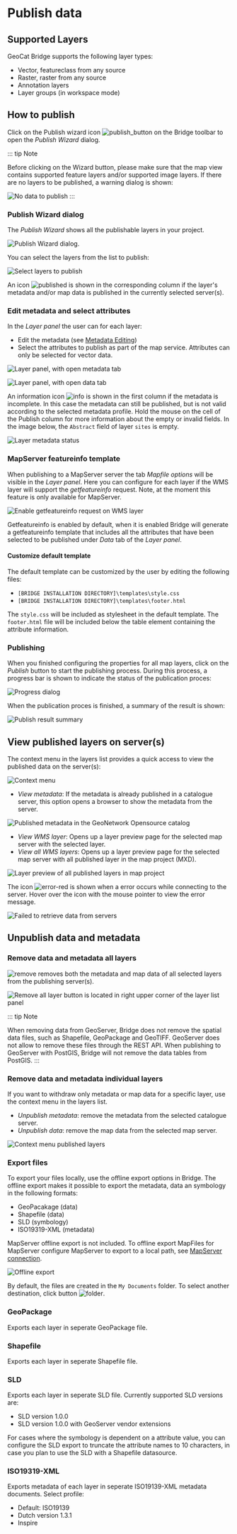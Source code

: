 # Publish data


## Supported Layers

GeoCat Bridge supports the following layer types:

-   Vector, featureclass from any source
-   Raster, raster from any source
-   Annotation layers
-   Layer groups (in workspace mode)

## How to publish

Click on the Publish wizard icon ![publish_button](./img/publish_button.png) on the
Bridge toolbar to open the *Publish Wizard* dialog.

::: tip Note

Before clicking on the Wizard button, please make sure that the map view
contains supported feature layers and/or supported image layers. If
there are no layers to be published, a warning dialog is shown:

![No data to publish](./img/publish_no_layers.png)
:::

### Publish Wizard dialog

The *Publish Wizard* shows all the publishable layers in your project.

![Publish Wizard dialog.](./img/publish_layers1.png)

You can select the layers from the list to publish:

![Select layers to publish](./img/publish_layers2.png)

An icon ![published](./img/published.png) is shown in the corresponding column
if the layer\'s metadata and/or map data is published in the currently
selected server(s).

### Edit metadata and select attributes

In the *Layer panel* the user can for each layer:

-   Edit the metadata (see
    [Metadata Editing](8_metadata_editing))
-   Select the attributes to publish as part of the map service.
    Attributes can only be selected for vector data.

![Layer panel, with open metadata tab](./img/publish_layers3.png)

![Layer panel, with open data tab](./img/publish_layers4.png)

An information icon ![info](./img/info.png) is shown in the first column if
the metadata is incomplete. In this case the metadata can still be
published, but is not valid according to the selected metadata profile.
Hold the mouse on the cell of the Publish column for more information
about the empty or invalid fields. In the image below, the
`Abstract` field of layer
`sites` is empty.

![Layer metadata status](./img/publish_layers9.png)

### MapServer featureinfo template

When publishing to a MapServer server the tab *Mapfile options* will be
visible in the *Layer panel*. Here you can configure for each layer if
the WMS layer will support the *getfeatureinfo* request.
Note, at the moment this feature is only available for MapServer.

![Enable getfeatureinfo request on WMS layer](./img/publish_layers_featureinfo.png)

Getfeatureinfo is enabled by default, when it is enabled Bridge will
generate a getfeatureinfo template that includes all the attributes that
have been selected to be published under *Data* tab of the *Layer
panel*.

#### Customize default template

The default template can be customized by the user by editing the
following files:

-   `[BRIDGE INSTALLATION DIRECTORY]\templates\style.css`
-   `[BRIDGE INSTALLATION DIRECTORY]\templates\footer.html`

The `style.css` will be included as stylesheet in the default template.
The `footer.html` file will be included below the table element
containing the attribute information.

### Publishing

When you finished configuring the properties for all map layers, click
on the *Publish* button to start the publishing process. During this
process, a progress bar is shown to indicate the status of the
publication proces:

![Progress dialog](./img/publish_layers5.png)

When the publication proces is finished, a summary of the result is
shown:

![Publish result summary](./img/publish_layers_report.png)

## View published layers on server(s)


The context menu in the layers list provides a quick access to view the
published data on the server(s):

![Context menu](./img/publish_layers_context_menu.png)

-   *View metadata*: If the metadata is already published in a catalogue
    server, this option opens a browser to show the metadata from the
    server.

![Published metadata in the GeoNetwork Opensource catalog](./img/preview_gnmetadata.png)

-   *View WMS layer*: Opens up a layer preview page for the selected map
    server with the selected layer.
-   *View all WMS layers*: Opens up a layer preview page for the
    selected map server with all published layer in the map project
    (MXD).

![Layer preview of all published layers in map project](./img/preview_layers.png)

The icon ![error-red](./img/error-red.png) is shown when a error occurs
while connecting to the server. Hover over the icon with the mouse
pointer to view the error message.

![Failed to retrieve data from servers](./img/retrievingFailed.png)

Unpublish data and metadata
---------------------------

### Remove data and metadata all layers

![remove](./img/remove.png) removes both the metadata and map data of all
selected layers from the publishing server(s).

![Remove all layer button is located in right upper corner of the layer list panel](./img/remove_all.png)

::: tip Note

When removing data from GeoServer, Bridge does not remove the spatial
data files, such as Shapefile, GeoPackage and GeoTIFF. GeoServer does
not allow to remove these files through the REST API. When publishing to
GeoServer with PostGIS, Bridge will not remove the data tables from
PostGIS.
:::

### Remove data and metadata individual layers

If you want to withdraw only metadata or map data for a specific layer,
use the context menu in the layers list.

-   *Unpublish metadata*: remove the metadata from the selected
    catalogue server.
-   *Unpublish data*: remove the map data from the selected map server.

![Context menu published layers](./img/publish_layers_context_menu.png)

### Export files

To export your files locally, use the offline export options in Bridge.
The offline export makes it possible to export the metadata, data an
symbology in the following formats:

-   GeoPacakage (data)
-   Shapefile (data)
-   SLD (symbology)
-   ISO19319-XML (metadata)

MapServer offline export is not included. To offline export MapFiles for
MapServer configure MapServer to export to a local path, see
[MapServer connection](7_server_configuration.html#mapserver-connection).

![Offline export](./img/offline_export.png)

By default, the files are created in the
`My Documents` folder. To select another
destination, click button ![folder](./img/folder.png).

### GeoPackage

Exports each layer in seperate GeoPackage file.

### Shapefile

Exports each layer in seperate Shapefile file.

### SLD

Exports each layer in seperate SLD file. Currently supported SLD
versions are:

-   SLD version 1.0.0
-   SLD version 1.0.0 with GeoServer vendor extensions

For cases where the symbology is dependent on a attribute value, you can
configure the SLD export to truncate the attribute names to 10
characters, in case you plan to use the SLD with a Shapefile
datasource.

### ISO19319-XML

Exports metadata of each layer in seperate ISO19139-XML metadata
documents. Select profile:

-   Default: ISO19139
-   Dutch version 1.3.1
-   Inspire


